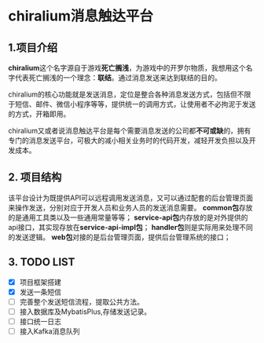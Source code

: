 # chiralium消息触达平台

## 1.项目介绍

**chiralium**这个名字源自于游戏**死亡搁浅**，为游戏中的开罗尔物质，我想用这个名字代表死亡搁浅的一个理念：**联结**。通过消息发送来达到联结的目的。

chiralium的核心功能就是发送消息，定位是整合各种消息发送方式，包括但不限于短信、邮件、微信小程序等等，提供统一的调用方式，让使用者不必拘泥于发送的方式，开箱即用。

chiralium又或者说消息触达平台是每个需要消息发送的公司都**不可或缺**的，拥有专门的消息发送平台，可极大的减小相关业务时的代码开发，减轻开发负担以及开发成本。

## 2. 项目结构
该平台设计为既提供API可以远程调用发送消息，又可以通过配套的后台管理页面来操作发送，分别对应于开发人员和业务人员的发送消息需要。
**common包**存放的是通用工具类以及一些通用常量等等；
**service-api包**内存放的是对外提供的api接口，其实现存放在**service-api-impl包**；
**handler包**则是实际用来处理不同的发送逻辑。
**web包**对接的是后台管理页面，提供后台管理系统的接口；

## 3. TODO LIST
 - [x] 项目框架搭建
 - [x] 发送一条短信
 - [ ] 完善整个发送短信流程，提取公共方法。
 - [ ] 接入数据库及MybatisPlus,存储发送记录。
 - [ ] 接口统一日志
 - [ ] 接入Kafka消息队列